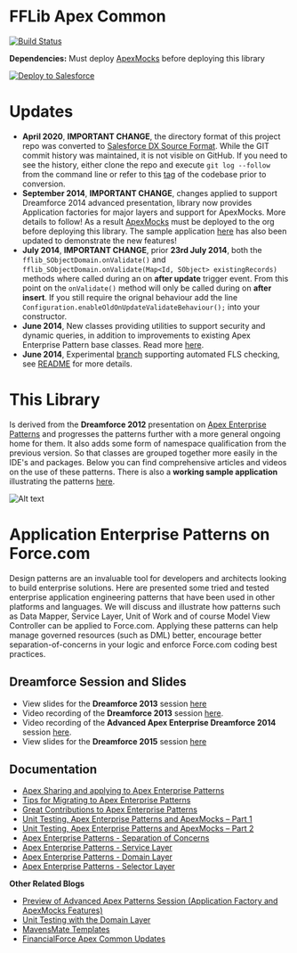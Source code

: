# FFLib Apex Common

[![Build Status](https://travis-ci.org/apex-enterprise-patterns/fflib-apex-common.svg)](https://travis-ci.org/apex-enterprise-patterns/fflib-apex-common)

**Dependencies:** Must deploy [ApexMocks](https://github.com/apex-enterprise-patterns/fflib-apex-mocks) before deploying this library

<a href="https://githubsfdeploy.herokuapp.com">
  <img alt="Deploy to Salesforce"
       src="https://raw.githubusercontent.com/afawcett/githubsfdeploy/master/src/main/webapp/resources/img/deploy.png">
</a>

# Updates

-   **April 2020**, **IMPORTANT CHANGE**, the directory format of this project repo was converted to [Salesforce DX Source Format](https://developer.salesforce.com/docs/atlas.en-us.sfdx_dev.meta/sfdx_dev/sfdx_dev_source_file_format.htm). While the GIT commit history was maintained, it is not visible on GitHub. If you need to see the history, either clone the repo and execute `git log --follow` from the command line or refer to this [tag](https://github.com/apex-enterprise-patterns/fflib-apex-common/tree/metadata-format-prior-to-dx-source-format-conversion) of the codebase prior to conversion.
-   **September 2014**, **IMPORTANT CHANGE**, changes applied to support Dreamforce 2014 advanced presentation, library now provides Application factories for major layers and support for ApexMocks. More details to follow! As a result [ApexMocks](https://github.com/apex-enterprise-patterns/fflib-apex-mocks) must be deployed to the org before deploying this library. The sample application [here](https://github.com/apex-enterprise-patterns/fflib-apex-common-samplecode) has also been updated to demonstrate the new features!
-   **July 2014**, **IMPORTANT CHANGE**, prior **23rd July 2014**, both the `fflib_SObjectDomain.onValidate()` and `fflib_SObjectDomain.onValidate(Map<Id, SObject> existingRecords)` methods where called during an on **after update** trigger event. From this point on the `onValidate()` method will only be called during on **after insert**. If you still require the orignal behaviour add the line `Configuration.enableOldOnUpdateValidateBehaviour();` into your constructor.
-   **June 2014**, New classes providing utilities to support security and dynamic queries, in addition to improvements to existing Apex Enterprise Pattern base classes. Read more [here](http://andyinthecloud.com/2014/06/28/financialforce-apex-common-updates/).
-   **June 2014**, Experimental [branch](https://github.com/apex-enterprise-patterns/fflib-apex-common/tree/fls-support-experiment) supporting automated FLS checking, see [README](https://github.com/apex-enterprise-patterns/fflib-apex-common/tree/fls-support-experiment#expirimental-crud-and-fls-support) for more details.

# This Library

Is derived from the **Dreamforce 2012** presentation on [Apex Enterprise Patterns](https://github.com/financialforcedev/df12-apex-enterprise-patterns) and progresses the patterns further with a more general ongoing home for them. It also adds some form of namespace qualification from the previous version. So that classes are grouped together more easily in the IDE's and packages. Below you can find comprehensive articles and videos on the use of these patterns. There is also a **working sample application** illustrating the patterns [here](https://github.com/apex-enterprise-patterns/fflib-apex-common-samplecode).

![Alt text](/images/patternsturning.png "Optional title")

# Application Enterprise Patterns on Force.com

Design patterns are an invaluable tool for developers and architects looking to build enterprise solutions. Here are presented some tried and tested enterprise application engineering patterns that have been used in other platforms and languages. We will discuss and illustrate how patterns such as Data Mapper, Service Layer, Unit of Work and of course Model View Controller can be applied to Force.com. Applying these patterns can help manage governed resources (such as DML) better, encourage better separation-of-concerns in your logic and enforce Force.com coding best practices.

## Dreamforce Session and Slides

-   View slides for the **Dreamforce 2013** session [here](https://docs.google.com/file/d/0B6brfGow3cD8RVVYc1dCX2s0S1E/edit)
-   Video recording of the **Dreamforce 2013** session [here](http://www.youtube.com/watch?v=qlq46AEAlLI).
-   Video recording of the **Advanced Apex Enterprise Dreamforce 2014** session [here](http://dreamforce.vidyard.com/watch/7QtP2628KmtXfmiwI-7B1w%20).
-   View slides for the **Dreamforce 2015** session [here](http://www.slideshare.net/andyinthecloud/building-strong-foundations-apex-enterprise-patterns)

## Documentation

-   [Apex Sharing and applying to Apex Enterprise Patterns](http://andyinthecloud.com/2016/01/10/apex-sharing-and-applying-to-apex-enterprise-patterns/)
-   [Tips for Migrating to Apex Enterprise Patterns](http://andyinthecloud.com/2015/09/30/tips-for-migrating-to-apex-enterprise-patterns/)
-   [Great Contributions to Apex Enterprise Patterns](http://andyinthecloud.com/2015/07/25/great-contributions-to-apex-enterprise-patterns/)
-   [Unit Testing, Apex Enterprise Patterns and ApexMocks – Part 1](http://andyinthecloud.com/2015/03/22/unit-testing-with-apex-enterprise-patterns-and-apexmocks-part-1/)
-   [Unit Testing, Apex Enterprise Patterns and ApexMocks – Part 2](http://andyinthecloud.com/2015/03/29/unit-testing-apex-enterprise-patterns-and-apexmocks-part-2/)
-   [Apex Enterprise Patterns - Separation of Concerns](http://wiki.developerforce.com/page/Apex_Enterprise_Patterns_-_Separation_of_Concerns)
-   [Apex Enterprise Patterns - Service Layer](http://wiki.developerforce.com/page/Apex_Enterprise_Patterns_-_Service_Layer)
-   [Apex Enterprise Patterns - Domain Layer](http://wiki.developerforce.com/page/Apex_Enterprise_Patterns_-_Domain_Layer)
-   [Apex Enterprise Patterns - Selector Layer](https://github.com/financialforcedev/df12-apex-enterprise-patterns#data-mapper-selector)

**Other Related Blogs**

-   [Preview of Advanced Apex Patterns Session (Application Factory and ApexMocks Features)](http://andyinthecloud.com/2014/08/26/preview-of-advanced-apex-enterprise-patterns-session/)
-   [Unit Testing with the Domain Layer](http://andyinthecloud.com/2014/03/23/unit-testing-with-the-domain-layer/)
-   [MavensMate Templates](http://andyinthecloud.com/2014/05/23/mavensmate-templates-and-apex-enterprise-patterns/)
-   [FinancialForce Apex Common Updates](http://andyinthecloud.com/2014/06/28/financialforce-apex-common-updates/)
